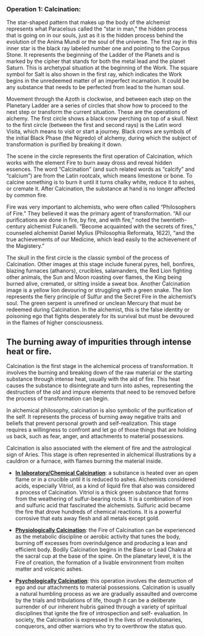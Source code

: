 ### Operation 1: **Calcination**:
The star-shaped pattern that makes up the body of the alchemist represents what Paracelsus called the “star in man,” the hidden process that is going on in our souls, just as it is the hidden process behind the evolution of the Anima Mundi or the soul of the universe. The first ray in this inner star is the black ray labeled number one and pointing to the Corpus Stone. It represents the beginning of the Ladder of the Planets and is marked by the cipher that stands for both the metal lead and the planet Saturn. This is archetypal situation at the beginning of the Work. The square symbol for Salt is also shown in the first ray, which indicates the Work begins in the unredeemed matter of an imperfect incarnation. It could be any substance that needs to be perfected from lead to the human soul. 

 

Movement through the Azoth is clockwise, and between each step on the Planetary Ladder are a series of circles that show how to proceed to the next step or transform the current situation. These are the operations of alchemy. The first circle shows a black crow perching on top of a skull. Next to the first circle (between the first and second rays) is the Latin word Visita, which means to visit or start a journey. Black crows are symbols of the initial Black Phase (the Nigredo) of alchemy, during which the subject of transformation is purified by breaking it down.

 

The scene in the circle represents the first operation of Calcination, which works with the element Fire to burn away dross and reveal hidden essences. The word “Calcination” (and such related words as “calcify” and “calcium”) are from the Latin rootcalx, which means limestone or bone. To calcine  something is to burn it until it turns chalky white, reduce it to ashes, or cremate it. After Calcination, the substance at hand is no longer affected by common fire. 

 

Fire was very important to alchemists, who were often called “Philosophers of Fire.” They believed it was the primary agent of transformation. “All our purifications are done in fire, by fire, and with fire,” noted the twentieth-century alchemist Fulcanelli. “Become acquainted with the secrets of fires,” counseled alchemist Daniel Mylius (Philosophia Reformata, 1622), “and the true achievements of our Medicine, which lead easily to the achievement of the Magistery.” 

 

The skull in the first circle is the classic symbol of the process of Calcination. Other images at this stage include funeral pyres, hell, bonfires, blazing furnaces (athanors), crucibles, salamanders, the Red Lion fighting other animals, the Sun and Moon roasting over flames, the King being burned alive, cremated, or sitting inside a sweat box. Another Calcination image is a yellow lion devouring or struggling with a green snake. The lion represents the fiery principle of Sulfur and the Secret Fire in the alchemist’s soul. The green serpent is unrefined or unclean Mercury that must be redeemed during Calcination. In the alchemist, this is the false identity or poisoning ego that fights desperately for its survival but must be devoured in the flames of higher consciousness. 


## The burning away of impurities through intense heat or fire.

Calcination is the first stage in the alchemical process of transformation. It involves the burning and breaking down of the raw material or the starting substance through intense heat, usually with the aid of fire. This heat causes the substance to disintegrate and turn into ashes, representing the destruction of the old and impure elements that need to be removed before the process of transformation can begin.

In alchemical philosophy, calcination is also symbolic of the purification of the self. It represents the process of burning away negative traits and beliefs that prevent personal growth and self-realization. This stage requires a willingness to confront and let go of those things that are holding us back, such as fear, anger, and attachments to material possessions.

Calcination is also associated with the element of fire and the astrological sign of Aries. This stage is often represented in alchemical illustrations by a cauldron or a furnace, with flames burning the material inside.


- <ins>**In laboratory/Chemical Calcination**</ins>: a substance is heated over an open flame or in a crucible until it is reduced to ashes. Alchemists considered acids, especially Vitriol, as a kind of liquid fire that also was considered a process of Calcination. Vitriol is a thick green substance that forms from the weathering of sulfur-bearing rocks. It is a combination of iron and sulfuric acid that fascinated the alchemists. Sulfuric acid became the fire that drove hundreds of chemical reactions. It is a powerful corrosive that eats away flesh and all metals except gold.

 

- <ins>**Physiologically Calcination**</ins>: the Fire of Calcination can be experienced as the metabolic discipline or aerobic activity that tunes the body, burning off excesses from overindulgence and producing a lean and efficient body. Bodily Calcination begins in the Base or Lead Chakra at the sacral cup at the base of the spine. On the planetary level, it is the Fire of creation, the formation of a livable environment from molten matter and volcanic ashes.

 

- <ins>**Psychologically Calcination**</ins>: this operation involves the destruction of ego and our attachments to material possessions. Calcination is usually a natural humbling process as we are gradually assaulted and overcome by the trials and tribulations of life, though it can be a deliberate surrender of our inherent hubris gained through a variety of spiritual disciplines that ignite the fire of introspection and self- evaluation. In society, the Calcination is expressed in the lives of revolutionaries, conquerors, and other warriors who try to overthrow the status quo.
